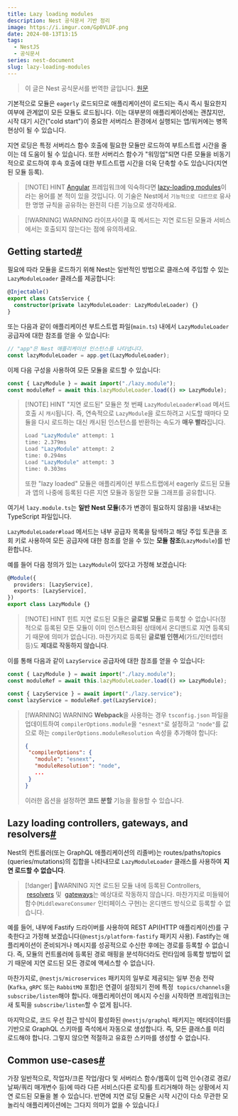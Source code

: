 ```yaml
---
title: Lazy loading modules
description: Nest 공식문서 기반 정리
image: https://i.imgur.com/Gp0VLDF.png
date: 2024-08-13T13:15
tags:
  - NestJS
  - 공식문서
series: nest-document
slug: lazy-loading-modules
---
```


> 이 글은 Nest 공식문서를 번역한 글입니다. [원문](https://docs.nestjs.com/fundamentals/lazy-loading-modules)

기본적으로 모듈은 `eagerly` 로드되므로 애플리케이션이 로드되는 즉시 즉시 필요한지 여부에 관계없이 모든 모듈도 로드됩니다. 이는 대부분의 애플리케이션에는 괜찮지만, 시작 대기 시간("cold start")이 중요한 서버리스 환경에서 실행되는 앱/워커에는 병목 현상이 될 수 있습니다.

지연 로딩은 특정 서버리스 함수 호출에 필요한 모듈만 로드하여 부트스트랩 시간을 줄이는 데 도움이 될 수 있습니다. 또한 서버리스 함수가 "워밍업"되면 다른 모듈을 비동기적으로 로드하여 후속 호출에 대한 부트스트랩 시간을 더욱 단축할 수도 있습니다(지연된 모듈 등록).

> [!NOTE] HINT
> [Angular](https://angular.dev/) 프레임워크에 익숙하다면 [lazy-loading modules](https://angular.dev/guide/ngmodules/lazy-loading#lazy-loading-basics)이라는 용어를 본 적이 있을 것입니다. 이 기술은 Nest에서 `기능적으로 다르므로` 유사한 명명 규칙을 공유하는 완전히 다른 기능으로 생각하세요.

> [!WARNING] WARNING
> 라이프사이클 훅 메서드는 지연 로드된 모듈과 서비스에서는 호출되지 않는다는 점에 유의하세요.

## Getting started[#](https://docs.nestjs.com/fundamentals/lazy-loading-modules#getting-started)

필요에 따라 모듈을 로드하기 위해 Nest는 일반적인 방법으로 클래스에 주입할 수 있는 `LazyModuleLoader` 클래스를 제공합니다:

```typescript title="cats.service.ts"
@Injectable()
export class CatsService {
  constructor(private lazyModuleLoader: LazyModuleLoader) {}
}
```

또는 다음과 같이 애플리케이션 부트스트랩 파일(`main.ts`) 내에서 `LazyModuleLoader` 공급자에 대한 참조를 얻을 수 있습니다:

```typescript
// "app"은 Nest 애플리케이션 인스턴스를 나타냅니다.
const lazyModuleLoader = app.get(LazyModuleLoader);
```

이제 다음 구성을 사용하여 모든 모듈을 로드할 수 있습니다:

```typescript
const { LazyModule } = await import("./lazy.module");
const moduleRef = await this.lazyModuleLoader.load(() => LazyModule);
```

> [!NOTE] HINT
> "지연 로드된" 모듈은 첫 번째 `LazyModuleLoader#load` 메서드 호출 시 `캐시`됩니다. 즉, 연속적으로 `LazyModule`을 로드하려고 시도할 때마다 모듈을 다시 로드하는 대신 캐시된 인스턴스를 반환하는 속도가 **매우 빨라**집니다.
>
> ```bash
> Load "LazyModule" attempt: 1
> time: 2.379ms
> Load "LazyModule" attempt: 2
> time: 0.294ms
> Load "LazyModule" attempt: 3
> time: 0.303ms
> ```
>
> 또한 "lazy loaded" 모듈은 애플리케이션 부트스트랩에서 eagerly 로드된 모듈과 앱의 나중에 등록된 다른 지연 모듈과 동일한 모듈 그래프를 공유합니다.

여기서 `lazy.module.ts`는 **일반 Nest 모듈**(추가 변경이 필요하지 않음)을 내보내는 TypeScript 파일입니다.

`LazyModuleLoader#load` 메서드는 내부 공급자 목록을 탐색하고 해당 주입 토큰을 조회 키로 사용하여 모든 공급자에 대한 참조를 얻을 수 있는 **모듈 참조**(`LazyModule`)를 반환합니다.

예를 들어 다음 정의가 있는 `LazyModule`이 있다고 가정해 보겠습니다:

```typescript
@Module({
  providers: [LazyService],
  exports: [LazyService],
})
export class LazyModule {}
```

> [!NOTE] HINT
> 힌트 지연 로드된 모듈은 **글로벌 모듈**로 등록할 수 없습니다(정적으로 등록된 모든 모듈이 이미 인스턴스화된 상태에서 온디맨드로 지연 등록되기 때문에 의미가 없습니다). 마찬가지로 등록된 **글로벌 인핸서**(가드/인터셉터 등)도 **제대로 작동하지 않습니다**.

이를 통해 다음과 같이 `LazyService` 공급자에 대한 참조를 얻을 수 있습니다:

```typescript
const { LazyModule } = await import("./lazy.module");
const moduleRef = await this.lazyModuleLoader.load(() => LazyModule);

const { LazyService } = await import("./lazy.service");
const lazyService = moduleRef.get(LazyService);
```

> [!WARNING] WARNING
> **Webpack**을 사용하는 경우 `tsconfig.json` 파일을 업데이트하여 `compilerOptions.module`을 `"esnext"`로 설정하고 `"node"`를 값으로 하는 `compilerOptions.moduleResolution` 속성을 추가해야 합니다:
>
> ```json
> {
>  "compilerOptions": {
>    "module": "esnext",
>    "moduleResolution": "node",
>    ...
>  }
> }
> ```
>
> 이러한 옵션을 설정하면 **코드 분할** 기능을 활용할 수 있습니다.

## Lazy loading controllers, gateways, and resolvers[#](https://docs.nestjs.com/fundamentals/lazy-loading-modules#lazy-loading-controllers-gateways-and-resolvers)

Nest의 컨트롤러(또는 GraphQL 애플리케이션의 리졸버)는 routes/paths/topics (queries/mutations)의 집합을 나타내므로 `LazyModuleLoader` 클래스를 사용하여 **지연 로드할 수 없습니다**.

> [!danger] WARNING
> 지연 로드된 모듈 내에 등록된 Controllers,  [resolvers](https://docs.nestjs.com/graphql/resolvers) 및  [gateways](https://docs.nestjs.com/websockets/gateways)는 예상대로 작동하지 않습니다. 마찬가지로 미들웨어 함수(`MiddlewareConsumer` 인터페이스 구현)는 온디맨드 방식으로 등록할 수 없습니다.

예를 들어, 내부에 Fastify 드라이버를 사용하여 REST API(HTTP 애플리케이션)를 구축한다고 가정해 보겠습니다(`@nestjs/platform-fastify` 패키지 사용). Fastify는 애플리케이션이 준비되거나 메시지를 성공적으로 수신한 후에는 경로를 등록할 수 없습니다. 즉, 모듈의 컨트롤러에 등록된 경로 매핑을 분석하더라도 런타임에 등록할 방법이 없기 때문에 지연 로드된 모든 경로에 액세스할 수 없습니다.

마찬가지로, `@nestjs/microservices` 패키지의 일부로 제공되는 일부 전송 전략(`Kafka`, `gRPC` 또는 `RabbitMQ` 포함)은 연결이 설정되기 전에 특정  `topics/channels`을 `subscribe/listen`해야 합니다. 애플리케이션이 메시지 수신을 시작하면 프레임워크는 새 토픽을 `subscribe/listen`할 수 없게 됩니다.

마지막으로, 코드 우선 접근 방식이 활성화된 `@nestjs/graphql` 패키지는 메타데이터를 기반으로 GraphQL 스키마를 즉석에서 자동으로 생성합니다. 즉, 모든 클래스를 미리 로드해야 합니다. 그렇지 않으면 적절하고 유효한 스키마를 생성할 수 없습니다.

## Common use-cases[#](https://docs.nestjs.com/fundamentals/lazy-loading-modules#common-use-cases)

가장 일반적으로, 작업자/크론 작업/람다 및 서버리스 함수/웹훅이 입력 인수(경로 경로/날짜/쿼리 매개변수 등)에 따라 다른 서비스(다른 로직)를 트리거해야 하는 상황에서 지연 로드된 모듈을 볼 수 있습니다. 반면에 지연 로딩 모듈은 시작 시간이 다소 무관한 모놀리식 애플리케이션에는 그다지 의미가 없을 수 있습니다.Í

